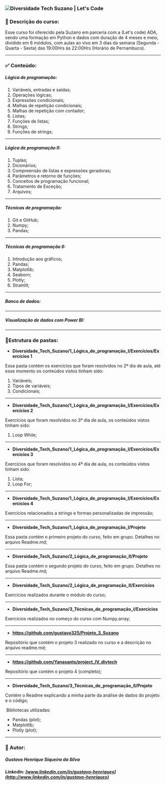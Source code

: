 ### <img src="https://lc-public-assets.s3.sa-east-1.amazonaws.com/images/processos-seletivos/suzano-diversidade-tech/thumb-metatag.png" alt="Diversidade Tech Suzano | Let's Code"  /> 



### :page_facing_up: Descrição do curso:

Esse curso foi oferecido pela Suzano em parceria com a (Let's code) ADA, sendo uma formação em Python e dados com duração de 4 meses e meio, dividido em 6 módulos, com aulas ao vivo em 3 dias da semana (Segunda - Quarta - Sexta) das 19:00Hrs às 22:00Hrs (Horário de Pernambuco). 

_____



### :white_check_mark: Conteúdo:

##### Lógica de programação:                                                

1. Variáveis, entradas e saídas;                                        
2. Operações lógicas;                                                          
3. Expressões condicionais;
4. Malhas de repetição condicionais;                               
5. Malhas de repetição com contador;                           
6. Listas;                                                                                
7. Funções de listas;                                                          
8. Strings;                                                                             
9. Funções de strings;

_____

##### Lógica de programação II:

1. Tuplas; 
2. Dicionários;
3. Compreensão de listas e expressões geradoras;
4. Parâmetros e retorno de funções;
5. Conceitos de programação funcional; 
6. Tratamento de Exceção; 
7. Arquivos; 

_____

##### Técnicas de programação:											

1. Git e GitHub; 
2. Numpy; 
3. Pandas;

_____

##### Técnicas de programação II: 

1. Introdução aos gráficos;
2. Pandas;
3. Matplotlib;
4. Seaborn;
5. Plotly;
6. Stramlit; 

_____

##### Banco de dados: 															 

____

##### Visualização de dados com Power BI:

_____



###  :file_folder:Estrutura de pastas:

- **Diversidade_Tech_Suzano/1_Lógica_de_programação_I/Exercícios/Exercícios 1**

Essa pasta contém os exercícios que foram resolvidos no 2º dia de aula, até esse momento os conteúdos vistos tinham sido: 

1. Variáveis;
2. Tipos de variáveis; 
3. Condicionais; 

____

- **Diversidade_Tech_Suzano/1_Lógica_de_programação_I/Exercícios/Exercícios 2**

Exercícios que foram resolvidos no 3º dia de aula, os conteúdos vistos tinham sido: 

1. Loop While; 

____

- **Diversidade_Tech_Suzano/1_Lógica_de_programação_I/Exercícios/Exercícios 3**

Exercícios que foram resolvidos no 4º dia de aula, os conteúdos vistos tinham sido: 

1. Lista; 
2. Loop For;

_____

- **Diversidade_Tech_Suzano/1_Lógica_de_programação_I/Exercícios/Exercícios 4**

Exercícios relacionados a strings e formas personalizadas de impressão;

________________________

- **Diversidade_Tech_Suzano/1_Lógica_de_programação_I/Projeto**

Essa pasta contém o primeiro projeto do curso, feito em grupo. Detalhes no arquivo Readme.md;

_____

- **Diversidade_Tech_Suzano/2_Lógica_de_programação_II/Projeto**

Essa pasta contém o segundo projeto do curso, feito em grupo. Detalhes no arquivo Readme.md;

_____

- **Diversidade_Tech_Suzano/2_Lógica_de_programação_II/Exercícios**

Exercícios realizados durante o módulo do curso;

____

- **Diversidade_Tech_Suzano/3_Técnicas_de_programação_I/Exercícios**

Exercícios realizados no começo do curso com Numpy.array; 

_____

- **https://github.com/gustavo325/Projeto_3_Suzano**

Repositório que contém o projeto 3 realizado no curso e a descrição no arquivo readme.md; 

_____

- **https://github.com/Yanasants/project_IV_divtech**

Repositório que contém o projeto 4 (completo); 

______

- **Diversidade_Tech_Suzano/3_Técnicas_de_programação_II/Projeto**

Contém o Readme explicando a minha parte da análise de dados do projeto e o código;

​	Bibliotecas utilizadas: 

- Pandas (plot);
- Matplotlib; 
- Plotly (plot); 

_____

### 👨 Autor:

##### Gustavo Henrique Siqueira da Silva

##### Linkedin: [www.linkedin.com/in/gustavo-henriques](http://www.linkedin.com/in/gustavo-henriques)